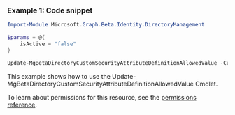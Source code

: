 ### Example 1: Code snippet

```powershellImport-Module Microsoft.Graph.Beta.Identity.DirectoryManagement

$params = @{
	isActive = "false"
}

Update-MgBetaDirectoryCustomSecurityAttributeDefinitionAllowedValue -CustomSecurityAttributeDefinitionId $customSecurityAttributeDefinitionId -AllowedValueId $allowedValueId -BodyParameter $params
```
This example shows how to use the Update-MgBetaDirectoryCustomSecurityAttributeDefinitionAllowedValue Cmdlet.
To learn about permissions for this resource, see the [permissions reference](/graph/permissions-reference).

